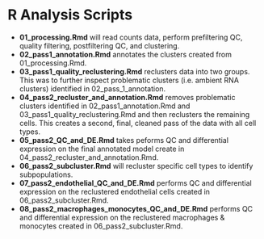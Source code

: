 # R Analysis Scripts
- **01_processing.Rmd** will read counts data, perform prefiltering QC, quality filtering, postfiltering QC, and clustering.
- **02_pass1_annotation.Rmd** annotates the clusters created from 01_processing.Rmd.
- **03_pass1_quality_reclustering.Rmd** reclusters data into two groups. This was to further inspect problematic clusters (i.e. ambient RNA clusters) identified in 02_pass_1_annotation.
- **04_pass2_recluster_and_annotation.Rmd** removes problematic clusters identified in 02_pass1_annotation.Rmd and 03_pass1_quality_reclustering.Rmd and then reclusters the remaining cells. This creates a second, final, cleaned pass of the data with all cell types.
- **05_pass2_QC_and_DE.Rmd** takes peforms QC and differential expression on the final annotated model create in 04_pass2_recluster_and_annotation.Rmd.
- **06_pass2_subcluster.Rmd** will recluster specific cell types to identify subpopulations.
- **07_pass2_endothelial_QC_and_DE.Rmd** performs QC and differential expression on the reclustered endothelial cells created in 06_pass2_subcluster.Rmd. 
- **08_pass2_macrophages_monocytes_QC_and_DE.Rmd** performs QC and differential expression on the reclustered macrophages & monocytes created in 06_pass2_subcluster.Rmd. 
